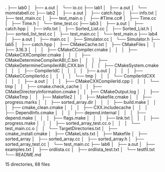 .
├── lab0
│   ├── a.out
│   └── io.cc
├── lab1
│   ├── a.out
│   └── momstabell.cc
├── lab2
│   ├── a.out
│   ├── catch.hpp
│   ├── info.txt
│   ├── test_main.cc
│   ├── test_main.o
│   ├── #Time.cc#
│   ├── Time.cc
│   ├── Time.h
│   └── time_test.cc
├── lab3
│   ├── a.out
│   ├── catch.hpp
│   ├── info.txt
│   ├── Sorted_List.cc
│   ├── Sorted_List.h
│   ├── sorted_list_test.cc
│   ├── test_main.cc
│   └── test_main.o
├── lab4
│   ├── a.out
│   ├── main.cc
│   ├── Simulator.cc
│   └── Simulator.h
├── lab5
│   ├── catch.hpp
│   ├── CMakeCache.txt
│   ├── CMakeFiles
│   │   ├── 3.16.3
│   │   │   ├── CMakeCCompiler.cmake
│   │   │   ├── CMakeCXXCompiler.cmake
│   │   │   ├── CMakeDetermineCompilerABI_C.bin
│   │   │   ├── CMakeDetermineCompilerABI_CXX.bin
│   │   │   ├── CMakeSystem.cmake
│   │   │   ├── CompilerIdC
│   │   │   │   ├── a.out
│   │   │   │   ├── CMakeCCompilerId.c
│   │   │   │   └── tmp
│   │   │   └── CompilerIdCXX
│   │   │       ├── a.out
│   │   │       ├── CMakeCXXCompilerId.cpp
│   │   │       └── tmp
│   │   ├── cmake.check_cache
│   │   ├── CMakeDirectoryInformation.cmake
│   │   ├── CMakeOutput.log
│   │   ├── CMakeTmp
│   │   ├── Makefile2
│   │   ├── Makefile.cmake
│   │   ├── progress.marks
│   │   ├── sorted_array.dir
│   │   │   ├── build.make
│   │   │   ├── cmake_clean.cmake
│   │   │   ├── CXX.includecache
│   │   │   ├── DependInfo.cmake
│   │   │   ├── depend.internal
│   │   │   ├── depend.make
│   │   │   ├── flags.make
│   │   │   ├── link.txt
│   │   │   ├── progress.make
│   │   │   ├── sorted_array_test.cc.o
│   │   │   └── test_main.cc.o
│   │   └── TargetDirectories.txt
│   ├── cmake_install.cmake
│   ├── CMakeLists.txt
│   ├── Makefile
│   ├── sorted_array
│   ├── sorted_array.cc
│   ├── sorted_array.h
│   ├── sorted_array_test.cc
│   └── test_main.cc
├── lab6
│   ├── a.out
│   ├── examples.txt
│   ├── ordlista.cc
│   ├── ordlista_test.txt
│   └── testfil.txt
└── README.md

15 directories, 68 files
